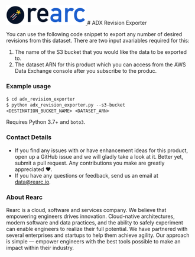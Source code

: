 <a href="https://www.rearc.io/data/">
    <img src="./rearc_logo_rgb.png" alt="Rearc Logo" title="Rearc Logo" height="52" />
</a>
# ADX Revision Exporter

You can use the following code snippet to export any number of desired revisions from this dataset. There are two input avariables required for this:

1. The name of the S3 bucket that you would like the data to be exported to.
2. The dataset ARN for this product which you can access from the AWS Data Exchange console after you subscribe to the produc.

### Example usage
```
$ cd adx_revision_exporter
$ python adx_revision_exporter.py --s3-bucket <DESTINATION_BUCKET_NAME> <DATASET_ARN>
```

Requires Python 3.7+ and `boto3`.

### Contact Details
- If you find any issues with or have enhancement ideas for this product, open up a GitHub issue and we will gladly take a look at it. Better yet, submit a pull request. Any contributions you make are greatly appreciated :heart:.
- If you have any questions or feedback, send us an email at data@rearc.io.

### About Rearc
Rearc is a cloud, software and services company. We believe that empowering engineers drives innovation. Cloud-native architectures, modern software and data practices, and the ability to safely experiment can enable engineers to realize their full potential. We have partnered with several enterprises and startups to help them achieve agility. Our approach is simple — empower engineers with the best tools possible to make an impact within their industry.
